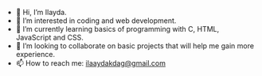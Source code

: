 - 👋 Hi, I’m Ilayda.
- 👀 I’m interested in coding and web development.
- 🌱 I’m currently learning basics of programming with C, HTML, JavaScript and CSS.
- 💞️ I’m looking to collaborate on basic projects that will help me gain more experience.
- 📫 How to reach me: ilaaydakdag@gmail.com 

<!---
llaydak/llaydak is a ✨ special ✨ repository because its `README.md` (this file) appears on your GitHub profile.
You can click the Preview link to take a look at your changes.
--->
